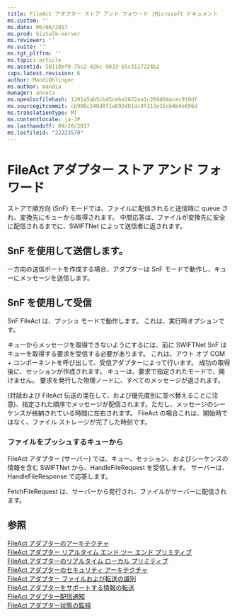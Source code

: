 ```yaml
---
title: FileAct アダプター ストア アンド フォワード |Microsoft ドキュメント
ms.custom: ''
ms.date: 06/08/2017
ms.prod: biztalk-server
ms.reviewer: ''
ms.suite: ''
ms.tgt_pltfrm: ''
ms.topic: article
ms.assetid: 50110bf0-75c2-426c-9833-65c3117224b2
caps.latest.revision: 6
author: MandiOhlinger
ms.author: mandia
manager: anneta
ms.openlocfilehash: 1201a5ab5cb45ceba2622aa1c269404acec910df
ms.sourcegitcommit: cb908c540d8f1a692d01dc8f313e16cb4b4e696d
ms.translationtype: MT
ms.contentlocale: ja-JP
ms.lasthandoff: 09/20/2017
ms.locfileid: "22223570"
---
```

# <a name="fileact-adapter-store-and-forward"></a>FileAct アダプター ストア アンド フォワード
ストアで順方向 (SnF) モードでは、ファイルに配信されると送信時に queue され、変換先にキューから取得されます。 中間応答は、ファイルが変換先に安全に配信されるまでに、SWIFTNet によって送信者に返されます。  
  
## <a name="sending-using-snf"></a>SnF を使用して送信します。  
 一方向の送信ポートを作成する場合、アダプターは SnF モードで動作し、キューにメッセージを送信します。  
  
## <a name="receiving-using-snf"></a>SnF を使用して受信  
 SnF FileAct は、プッシュ モードで動作します。 これは、実行時オプションです。  
  
 キューからメッセージを取得できないようにするには、前に SWIFTNet SnF はキューを取得する要求を受信する必要があります。 これは、アウト オブ COM + コンポーネントを呼び出して、受信アダプターによって行います。 成功の取得後に、セッションが作成されます。 キューは、要求で指定されたモードで、開けません。 要求を発行した物理ノードに、すべてのメッセージが返されます。  
  
 (対話および FileAct 伝送の混在して、および優先度別に並べ替えることに注意)、指定された順序でメッセージが配信されます。ただし、メッセージのシーケンスが格納されている時間に左右されます。 FileAct の場合これは、開始時ではなく、ファイル ストレージが完了した時刻です。  
  
### <a name="push-a-file-from-the-queue"></a>ファイルをプッシュするキューから  
 FileAct アダプター (サーバー) では、キュー、セッション、およびシーケンスの情報を含む SWIFTNet から、HandleFileRequest を受信します。 サーバーは、HandleFileResponse で応答します。  
  
 FetchFileRequest は、サーバーから発行され、ファイルがサーバーに配信されます。  
  
## <a name="see-also"></a>参照  
 [FileAct アダプターのアーキテクチャ](../../adapters-and-accelerators/fileact-interact/fileact-adapter-architecture.md)   
 [FileAct アダプター リアルタイム エンド ツー エンド プリミティブ](../../adapters-and-accelerators/fileact-interact/fileact-adapter-real-time-end-to-end-primitives.md)   
 [FileAct アダプターのリアルタイム ローカル プリミティブ](../../adapters-and-accelerators/fileact-interact/fileact-adapter-real-time-local-primitives.md)   
 [FileAct アダプターのセキュリティ アーキテクチャ](../../adapters-and-accelerators/fileact-interact/fileact-adapter-security-architecture.md)   
 [FileAct アダプター ファイルおよび転送の識別](../../adapters-and-accelerators/fileact-interact/fileact-adapter-file-and-transfer-identification.md)   
 [FileAct アダプターをサポートする情報の転送](../../adapters-and-accelerators/fileact-interact/fileact-adapter-supporting-information-transfer.md)   
 [FileAct アダプター配信通知](../../adapters-and-accelerators/fileact-interact/fileact-adapter-delivery-notification.md)   
 [FileAct アダプター状態の監視](../../adapters-and-accelerators/fileact-interact/fileact-adapter-status-monitoring.md)